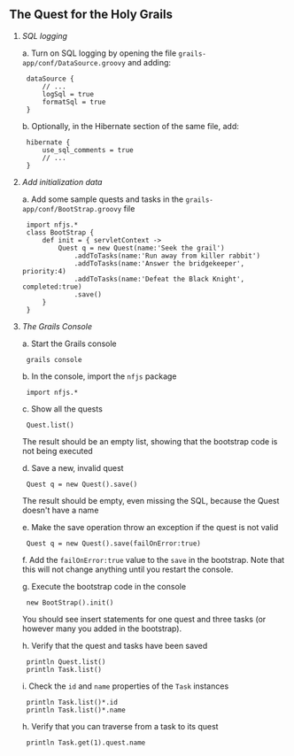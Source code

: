 The Quest for the Holy Grails
-----------------------------

1. *SQL logging*

    a. Turn on SQL logging by opening the file `grails-app/conf/DataSource.groovy` and adding:

        dataSource {
            // ...
            logSql = true
            formatSql = true
        }

    b. Optionally, in the Hibernate section of the same file, add:

        hibernate {
            use_sql_comments = true
            // ...
        }

2. *Add initialization data*

    a. Add some sample quests and tasks in the `grails-app/conf/BootStrap.groovy` file

        import nfjs.*
        class BootStrap {
            def init = { servletContext ->
                Quest q = new Quest(name:'Seek the grail')
                    .addToTasks(name:'Run away from killer rabbit')
                    .addToTasks(name:'Answer the bridgekeeper', priority:4)
                    .addToTasks(name:'Defeat the Black Knight', completed:true)
                    .save()
            }
        }

3. *The Grails Console*

    a. Start the Grails console

        grails console

    b. In the console, import the `nfjs` package

        import nfjs.*

    c. Show all the quests

        Quest.list()

    The result should be an empty list, showing that the bootstrap code is not being executed

    d. Save a new, invalid quest

        Quest q = new Quest().save()

    The result should be empty, even missing the SQL, because the Quest doesn't have a name

    e. Make the save operation throw an exception if the quest is not valid

        Quest q = new Quest().save(failOnError:true)

    f. Add the `failOnError:true` value to the `save` in the bootstrap. Note that this will not change anything until you
    restart the console.

    g. Execute the bootstrap code in the console

        new BootStrap().init()

    You should see insert statements for one quest and three tasks (or however many you added in the bootstrap).

    h. Verify that the quest and tasks have been saved

        println Quest.list()
        println Task.list()

    i. Check the `id` and `name` properties of the `Task` instances

        println Task.list()*.id
        println Task.list()*.name

    h. Verify that you can traverse from a task to its quest

        println Task.get(1).quest.name
